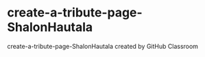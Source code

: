 # create-a-tribute-page-ShalonHautala
create-a-tribute-page-ShalonHautala created by GitHub Classroom
